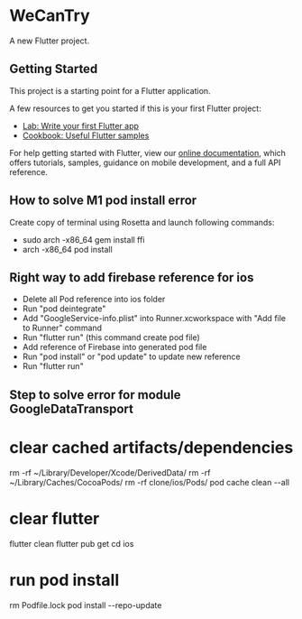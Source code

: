 # WeCanTry

A new Flutter project.

## Getting Started

This project is a starting point for a Flutter application.

A few resources to get you started if this is your first Flutter project:

- [Lab: Write your first Flutter app](https://flutter.dev/docs/get-started/codelab)
- [Cookbook: Useful Flutter samples](https://flutter.dev/docs/cookbook)

For help getting started with Flutter, view our
[online documentation](https://flutter.dev/docs), which offers tutorials,
samples, guidance on mobile development, and a full API reference.

## How to solve M1 pod install error
Create copy of terminal using Rosetta and launch following commands:
- sudo arch -x86_64 gem install ffi
- arch -x86_64 pod install

## Right way to add firebase reference for ios
- Delete all Pod reference into ios folder
- Run "pod deintegrate"
- Add "GoogleService-info.plist" into Runner.xcworkspace with "Add file to Runner" command 
- Run "flutter run" (this command create pod file)
- Add reference of Firebase into generated pod file
- Run "pod install" or "pod update" to update new reference
- Run "flutter run"

## Step to solve error for module GoogleDataTransport
# clear cached artifacts/dependencies
rm -rf ~/Library/Developer/Xcode/DerivedData/
rm -rf ~/Library/Caches/CocoaPods/
rm -rf clone/ios/Pods/
pod cache clean --all

# clear flutter
flutter clean
flutter pub get
cd ios

# run pod install
rm Podfile.lock
pod install --repo-update
